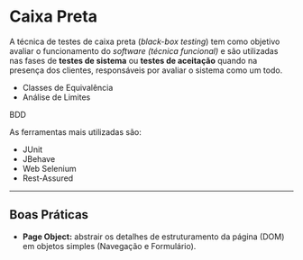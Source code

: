 # Caixa Preta
A técnica de testes de caixa preta (*black-box testing*) tem como objetivo avaliar o funcionamento do *software* *(técnica funcional)* e são utilizadas nas fases de **testes de sistema** ou **testes de aceitação** quando na presença dos clientes, responsáveis por avaliar o sistema como um todo.

* Classes de Equivalência
* Análise de Limites

BDD

As ferramentas mais utilizadas são:

* JUnit
* JBehave
* Web Selenium
* Rest-Assured

---

## Boas Práticas
* **Page Object:** abstrair os detalhes de estruturamento da página (DOM) em objetos simples (Navegação e Formulário).
